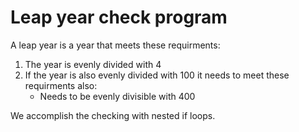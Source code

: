 # Leap year check program 

A leap year is a year that meets these requirments:
1. The year is evenly divided with 4
2. If the year is also evenly divided with 100 it needs to meet these requirments also:
    * Needs to be evenly divisible with 400

We accomplish the checking with nested if loops. 